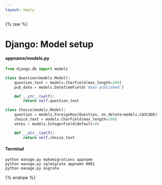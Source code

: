 ```yaml
---
layout: empty
---
```


{% raw %}

# Django: Model setup

#### appname/models.py
```python
from django.db import models

class Question(models.Model):
    question_text = models.CharField(max_length=200)
    pub_date = models.DateTimeField('date published')

    def __str__(self):
        return self.question_text

class Choice(models.Model):
    question = models.ForeignKey(Question, on_delete=models.CASCADE)
    choice_text = models.CharField(max_length=200)
    votes = models.IntegerField(default=0)

    def __str__(self):
        return self.choice_text
```

#### Terminal
```
python manage.py makemigrations appname
python manage.py sqlmigrate appname 0001
python manage.py migrate
```

{% endraw %}
